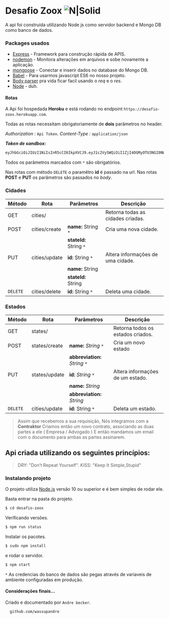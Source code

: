 # Desafio Zoox  ![N|Solid](https://zooxsmart.com/wp-content/themes/zoox/img/logo-menu-fixed.svg)

A api foi construída utilizando Node js como servidor backend e Mongo DB como banco de dados.

### Packages usados
* [Express] - Framework para construção rápida de APIS.
* [nodemon] - Monitora alterações em arquivos e sobe novamente a aplicação.
* [mongoose] - Conectar e inserir dados no database do Mongo DB.
* [Babel] - Para usarmos javascript ES6 no nosso projeto.
* [Body parser] pra vida ficar facil usando o *req* e o *res*.
* [Node] - duh.

#### Rotas
A Api foi hospedada **Heroku** e está rodando no endpoint `https://desafio-zoox.herokuapp.com`.


Todas as rotas necessitam obrigatoriamente de **dois** parâmetros no header.

*Authorization :*  `Api Token`.
*Content-Type :* `application/json`

***Token de sandbox:***
```sh
eyJhbGciOiJIUzI1NiIsInR5cCI6IkpXVCJ9.eyJ1c2VySWQiOiI1ZjI4OGMyOTU3NGI0NWQ2NzJhNTA1N2QiLCJzZWNyZXRLZXkiOiJiMmRmNDI4Yjk5MjlkM2FjZTdjNTk4YmJmNGU0OTZiMiIsIm5vdyI6IjIwMjAtMDgtMzBUMjM6Mjc6MTkuODM4WiIsImlhdCI6MTU5ODgzMDAzOX0.SwO3HaAxIcRDt168w3eL-RRC4OFArTd3LfHXgyA5M-s
```

Todos os parâmetros marcados com `*` são obrigatórios.

Nas rotas com método `DELETE` o paramêtro **id** é passado na url.
Nas rotas **POST** e **PUT** os parâmetros são passados no  *body*.

### Cidades
| Método | Rota | Parâmetros | Descrição
| ------ | ------ | ------ | ------ |
| GET | cities/ |  | Retorna todas as cidades criadas.
| POST | cities/create |  **name:** String `*`| Cria uma nova cidade.
| |  | **stateId:** String `*`  |
| PUT | cities/update |  **id:** String `*` | Altera informações de uma cidade.
|  | | **name:** String |
|  |  | **stateId:** String |
| `DELETE` | cities/delete | **id:** String `*` | Deleta uma cidade.

### Estados
| Método | Rota | Parâmetros | Descrição
| ------ | ------ | ------ | ------ |
| GET | states/ | | Retorna todos os estados criados.
| POST | states/create |  **name:** *String* `*` | Cria um novo estado
|  | |  **abbreviation:** *String* `*` |
| PUT | states/update | **id:** *String* `*` | Altera informações de um estado.
|  |  | **name:** *String* |
|  | | **abbreviation:** *String*  |
| `DELETE` | cities/update | **id:** String `*` | Deleta um estado.


 >Assim que recebemos a sua requisição, Nós integramos com a **Contraktor**
 >Criamos entâo um novo contrato, associando as duas partes a ele ( Empresa / Advogado )
 >E entâo mandamos um email com o documento para ambas as partes assinarem.

 ## Api criada utilizando os seguintes princípios:
 >DRY: "Don’t Repeat Yourself".
 >KISS: "Keep It Simple,Stupid"

### Instalando projeto

O projeto utiliza [Node.js](https://nodejs.org/) versão 10 ou superior e é bem simples de rodar ele.

Basta entrar na pasta do projeto.

```sh
$ cd desafio-zoox
```

Verificando versões.

```sh
$ npm run status
```

Instalar os pacotes.
```sh
$ sudo npm install
```

e rodar o servidor.
```sh
$ npm start
```

`*` As credencias do banco de dados são pegas através de variaveis de ambiente configuradas em produção.


#### Considerações finais...
Criado e documentado por `Andre becker`.

```sh
  github.com/wassupandre
```
[Body parser]: <http://daringfireball.net/projects/markdown/>
[Babel]: <https://babeljs.io/docs>
[Node]: <http://nodejs.org>
[express]: <http://expressjs.com>
[nodemon]: <https://nodemon.io/>
[mongoose]: <https://mongoosejs.com/>

